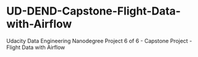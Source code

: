 # UD-DEND-Capstone-Flight-Data-with-Airflow
Udacity Data Engineering Nanodegree Project 6 of 6 - Capstone Project - Flight Data with Airflow
